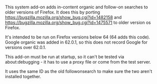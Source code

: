This system add-on adds in-content organic and follow-on searches to older versions of Firefox.
It does this by porting https://bugzilla.mozilla.org/show_bug.cgi?id=1482158 and
https://bugzilla.mozilla.org/show_bug.cgi?id=1475571 to older version os Firefox.

It's intended to be run on Firefox versions below 64 (64 adds this code).
Google organic was added in 62.0.1, so this does not record Google for versions
over 62.0.1.

This add-on must be run at startup, so it can't be tested via about:debugging - it
has to use a proxy file or come from the test server.

It uses the same ID as the old followonsearch to make sure the two aren't installed
together.
